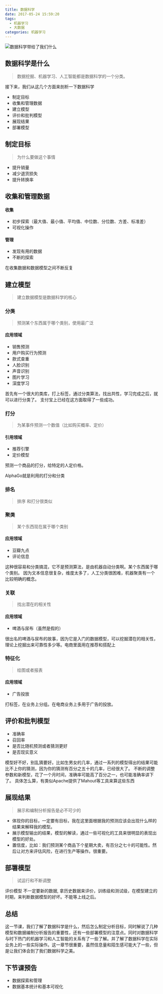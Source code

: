```yaml
---
title: 数据科学
date: 2017-05-24 15:59:20
tags:
  - 机器学习
  - 大数据
categories: 机器学习
---
```


![数据科学带给了我们什么](http://upload-images.jianshu.io/upload_images/1089029-3b841d3d7bdc133a.jpeg?imageMogr2/auto-orient/strip%7CimageView2/2/w/1240)

<!--more-->

## 数据科学是什么
> 数据挖掘、机器学习、人工智能都是数据科学的一个分类。

接下来，我们从这几个方面来剖析一下数据科学


+ 制定目标
+ 收集和管理数据
+ 建立模型
+ 评价和批判模型
+ 展现结果
+ 部署模型

## 制定目标
> 为什么要做这个事情

+ 提升销量
+ 减少退货损失
+ 提升转换率

## 收集和管理数据

#### 收集
+ 初步探索（最大值、最小值、平均值、中位数、分位数、方差、标准差）
+ 可视化操作

#### 管理
+ 发现有用的数据
+ 不断的探索

在收集数据和数据模型之间不断反复

## 建立模型
> 建立数据模型是数据科学的核心

### 分类
> 预测某个东西属于哪个类别，使用最广泛

#### 应用领域
+ 销售预测
+ 用户购买行为预测
+ 款式查重
+ 人脸识别
+ 声音识别
+ 图片学习
+ 深度学习

首先有一个很大的类库，打上标签，通过分类算法，找出共性，学习完成之后，就可以进行分类了。
支付宝上已经在这方面取得了一些成功。

### 打分
> 为某事件预测一个数值（比如购买概率、定价）

#### 引用领域
+ 推荐引擎
+ 定价模型

预测一个商品的打分，给特定的人定价格。

AlphaGo就是利用的打分和分类

### 排名
> 排序
和打分很类似

### 聚类
> 某个东西现在属于哪个类别

#### 应用领域
+ 豆瓣九点
+ 评论信息

这种很容易和分类搞混，它不是预测算法，是由机器自动分类啊。某个东西属于哪个类别。
因为文本信息很复杂，维度太多了，人工分类很困难，机器聚类有一个比较明确的概念。


### 关联

> 找出潜在的相关性

#### 应用领域

+ 啤酒与尿布（虽然是假的）

很出名的啤酒与尿布的故事，因为它是入门的数据模型，可以挖掘潜在的相关性，理论上挖掘出来可靠性多少等。电商里面用在推荐和搭配上

### 特征化

> 绘图或者报表

#### 应用领域

+ 广告投放

打标签，在业务上分组。在电商业务上多用于广告的投放。

## 评价和批判模型

+ 准确率
+ 召回率
+ 是否比随机预测或者猜测更好
+ 是否现实意义

模型好不好，别乱猜要好。比如生男女的几率，通过一系列的模型得出的结果可能比不上你的猜测，因为你的猜测有百分之五十的几率，已经很大了。
不断的调整参数和新模型，花了一个月时间，准确率可能高了百分之一，也可能准确率讲下了。
具体怎么算，有类似Apache提供了Mahout等工具来算这些东西

## 展现结果

> 展示和编制分析报告是必不可少的

+ 体现你的目标，一定要有目标，我在这里面根据我的预测应该会出现什么样的结果来解释我的模型。
+ 展示模型输出的结果，模型的解读，通过一些可视化的工具来很明显的表现出模型的好处。
+ 置信度，比如：我们预测某个商品下个星期大卖，有百分之七十的可能性。然后让对方来评估风险，在进行生产等操作。很重要。

## 部署模型

> 试运行和不断调整

评价模型 不一定要新的数据, 拿历史数据来评价，训练级和测试级，在模型建立的时期，来判断数据模型的好坏。不能等上线之后。

## 总结

这一节课，我们了解了数据科学是什么，然后怎么制定分析目标，同时解说了几种模型和数据编制分析报告的重要性，还有一些部署模型的注意点。同时对数据科学与时下热门的机器学习和人工智能的关系有了一些了解。并了解了数据科学在实际业务上的一些实际操作。这一章节很重要，虽然信息量和陌生感可能大了一些，但是让我们体会到了我们数据科学之美。

## 下节课预告
+ 数据探索和管理
+ 数据基本统计和基本可视化